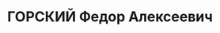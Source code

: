 ---
title: ГОРСКИЙ Федор Алексеевич
description: "Род. 21.12.1894, г.Москва, русский, из служащих, офицер царской армии-прапорщик,\
  \ обр. гимназия, 1 курс юрид. фак-та Мос университета, в 1916 г. Александров.воен.училище,\
  \ б/п, б.командир батальона 3 полка ПВО, капитан, прож.: Москва, Бутырская ул.,\
  \ 60 - 1 \n  Арестован 21.05.37 г., содержался в Бутырской тюрьме. Обв. по ст.58-7,\
  \ 8, 11 уч-к к/р военной орг-ции. Приговор: ВК ВС СССР, 28.11.1937 - ВМН, конфискация.\
  \ Расстрелян 28.11.37 г. \n  Реабилитация: ВК ВС СССР, 30.05.37"
---